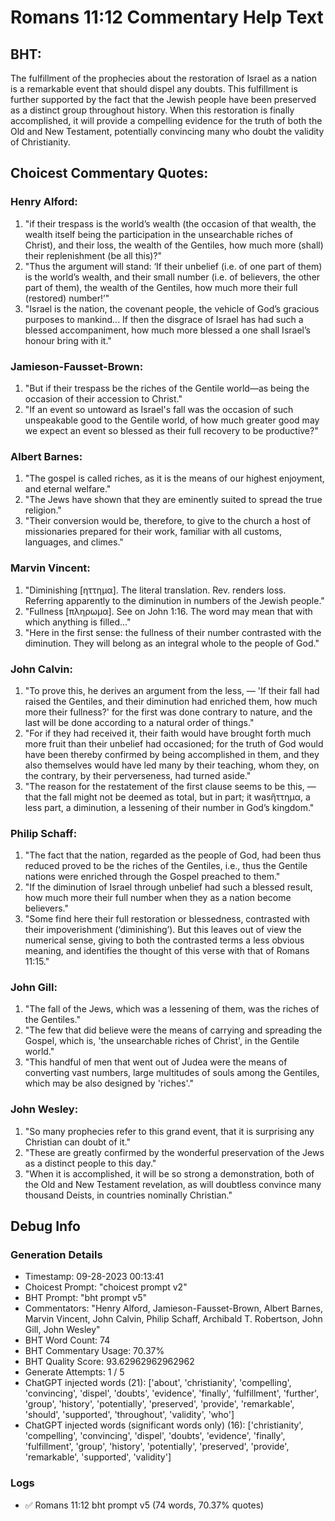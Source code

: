 # Romans 11:12 Commentary Help Text

## BHT:
The fulfillment of the prophecies about the restoration of Israel as a nation is a remarkable event that should dispel any doubts. This fulfillment is further supported by the fact that the Jewish people have been preserved as a distinct group throughout history. When this restoration is finally accomplished, it will provide a compelling evidence for the truth of both the Old and New Testament, potentially convincing many who doubt the validity of Christianity.

## Choicest Commentary Quotes:
### Henry Alford:
1. "if their trespass is the world’s wealth (the occasion of that wealth, the wealth itself being the participation in the unsearchable riches of Christ), and their loss, the wealth of the Gentiles, how much more (shall) their replenishment (be all this)?"
2. "Thus the argument will stand: ‘If their unbelief (i.e. of one part of them) is the world’s wealth, and their small number (i.e. of believers, the other part of them), the wealth of the Gentiles, how much more their full (restored) number!’"
3. "Israel is the nation, the covenant people, the vehicle of God’s gracious purposes to mankind... If then the disgrace of Israel has had such a blessed accompaniment, how much more blessed a one shall Israel’s honour bring with it."

### Jamieson-Fausset-Brown:
1. "But if their trespass be the riches of the Gentile world—as being the occasion of their accession to Christ."
2. "If an event so untoward as Israel's fall was the occasion of such unspeakable good to the Gentile world, of how much greater good may we expect an event so blessed as their full recovery to be productive?"

### Albert Barnes:
1. "The gospel is called riches, as it is the means of our highest enjoyment, and eternal welfare."
2. "The Jews have shown that they are eminently suited to spread the true religion."
3. "Their conversion would be, therefore, to give to the church a host of missionaries prepared for their work, familiar with all customs, languages, and climes."

### Marvin Vincent:
1. "Diminishing [ηττημα]. The literal translation. Rev. renders loss. Referring apparently to the diminution in numbers of the Jewish people."
2. "Fullness [πληρωμα]. See on John 1:16. The word may mean that with which anything is filled..."
3. "Here in the first sense: the fullness of their number contrasted with the diminution. They will belong as an integral whole to the people of God."

### John Calvin:
1. "To prove this, he derives an argument from the less, — 'If their fall had raised the Gentiles, and their diminution had enriched them, how much more their fullness?' for the first was done contrary to nature, and the last will be done according to a natural order of things."
2. "For if they had received it, their faith would have brought forth much more fruit than their unbelief had occasioned; for the truth of God would have been thereby confirmed by being accomplished in them, and they also themselves would have led many by their teaching, whom they, on the contrary, by their perverseness, had turned aside."
3. "The reason for the restatement of the first clause seems to be this, — that the fall might not be deemed as total, but in part; it wasἣττημα, a less part, a diminution, a lessening of their number in God’s kingdom."

### Philip Schaff:
1. "The fact that the nation, regarded as the people of God, had been thus reduced proved to be the riches of the Gentiles, i.e., thus the Gentile nations were enriched through the Gospel preached to them."
2. "If the diminution of Israel through unbelief had such a blessed result, how much more their full number when they as a nation become believers."
3. "Some find here their full restoration or blessedness, contrasted with their impoverishment (‘diminishing’). But this leaves out of view the numerical sense, giving to both the contrasted terms a less obvious meaning, and identifies the thought of this verse with that of Romans 11:15."

### John Gill:
1. "The fall of the Jews, which was a lessening of them, was the riches of the Gentiles."
2. "The few that did believe were the means of carrying and spreading the Gospel, which is, 'the unsearchable riches of Christ', in the Gentile world."
3. "This handful of men that went out of Judea were the means of converting vast numbers, large multitudes of souls among the Gentiles, which may be also designed by 'riches'."

### John Wesley:
1. "So many prophecies refer to this grand event, that it is surprising any Christian can doubt of it."
2. "These are greatly confirmed by the wonderful preservation of the Jews as a distinct people to this day."
3. "When it is accomplished, it will be so strong a demonstration, both of the Old and New Testament revelation, as will doubtless convince many thousand Deists, in countries nominally Christian."


## Debug Info
### Generation Details
- Timestamp: 09-28-2023 00:13:41
- Choicest Prompt: "choicest prompt v2"
- BHT Prompt: "bht prompt v5"
- Commentators: "Henry Alford, Jamieson-Fausset-Brown, Albert Barnes, Marvin Vincent, John Calvin, Philip Schaff, Archibald T. Robertson, John Gill, John Wesley"
- BHT Word Count: 74
- BHT Commentary Usage: 70.37%
- BHT Quality Score: 93.62962962962962
- Generate Attempts: 1 / 5
- ChatGPT injected words (21):
	['about', 'christianity', 'compelling', 'convincing', 'dispel', 'doubts', 'evidence', 'finally', 'fulfillment', 'further', 'group', 'history', 'potentially', 'preserved', 'provide', 'remarkable', 'should', 'supported', 'throughout', 'validity', 'who']
- ChatGPT injected words (significant words only) (16):
	['christianity', 'compelling', 'convincing', 'dispel', 'doubts', 'evidence', 'finally', 'fulfillment', 'group', 'history', 'potentially', 'preserved', 'provide', 'remarkable', 'supported', 'validity']

### Logs
- ✅ Romans 11:12 bht prompt v5 (74 words, 70.37% quotes)